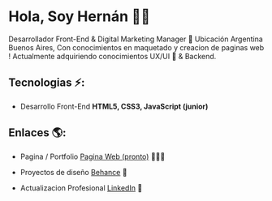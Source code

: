 
# Hola, Soy Hernán 👋🏼

Desarrollador Front-End & Digital Marketing Manager 🚀 Ubicación Argentina Buenos Aires, Con conocimientos en maquetado y creacion de paginas web !
Actualmente adquiriendo conocimientos UX/UI :art: & Backend.

## Tecnologias ⚡: 
- Desarrollo Front-End **HTML5, CSS3, JavaScript (junior)**
 
## Enlaces 🌎: 
- Pagina / Portfolio <a href="https://hernanflores.netlify.app/"> Pagina Web (pronto)</a> 👨🏻‍💻
- Proyectos de diseño <a href="https://www.behance.net/IamHernanFlores"> Behance</a> 🎨

- Actualizacion Profesional <a href="https://www.linkedin.com/in/hern%C3%A1nfloresdeveloper/">LinkedIn</a> 💼

































